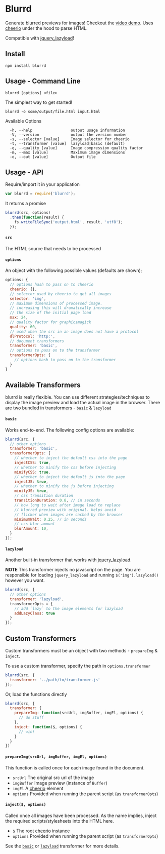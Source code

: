 # Blurrd

Generate blurred previews for images! Checkout the [video demo](https://www.youtube.com/watch?v=4HTpcauWaLs). Uses [cheerio](https://github.com/cheeriojs/cheerio) under the hood to parse HTML.

Compatible with [jquery_lazyload](https://github.com/tuupola/jquery_lazyload)!

## Install

```shell
npm install blurrd
```

## Usage - Command Line

```shell
blurrd [options] <file>
```

The simplest way to get started!

```shell
blurrd -o some/output/file.html input.html
```

Available Options

```shell
  -h, --help                 output usage information
  -V, --version              output the version number
  -s, --selector [value]     Image selector for cheerio
  -t, --transformer [value]  lazyload|basic (default)
  -q, --quality [value]      Image compression quality factor
  -m, --max [value]          Maximum image dimensions
  -o, --out [value]          Output file
```

## Usage - API

Require/import it in your application
```javascript
var blurrd = require('blurrd');
```

It returns a promise

```javascript
blurrd(src, options)
  .then(function(result) {
    fs.writeFileSync('output.html', result, 'utf8');
  });
```

#### `src`

The HTML source that needs to be processed

#### `options`

An object with the following possible values (defaults are shown);

```javascript
options: {
  // options hash to pass on to cheerio
  cheerio: {},
  // selector used by cheerio to get all images
  selector: 'img',
  // maximum dimensions of processed image.
  // increasing this will dramatically increase
  // the size of the initial page load
  max: 24,
  // quality factor for graphicsmagick
  quality: 60,
  // used when the src in an image does not have a protocol
  dlProtocol: 'http:',
  // document transformers
  transformer: 'basic',
  // options to pass on to the transformer
  transformerOpts: {
    // options hash to pass on to the transformer
  }
}
```

## Available Transformers

blurrd is really flexible. You can use different strategies/techniques to display the image preview and load the actual image in the browser. There are two bundled in transformers - `basic` & `lazyload`

#### `basic`

Works end-to-end. The following config options are available:

```javascript
blurrd(src, {
  // other options
  transformer: 'basic',
  transformerOpts: {
    // whether to inject the default css into the page
    injectCSS: true,
    // whether to minify the css before injecting
    minifyCSS: true,
    // whether to inject the default js into the page
    injectJS: true,
    // whether to minify the js before injecting
    minifyJS: true,
    // css transition duration
    transitionDuration: 0.8, // in seconds
    // how long to wait after image load to replace
    // blurred preview with original. helps avoid
    // flicker when images are cached by the browser
    minimumWait: 0.25, // in seconds
    // css blur amount
    blurAmount: 10,
  }
});
```

#### `lazyload`

Another built-in transformer that works with [jquery_lazyload](https://github.com/tuupola/jquery_lazyload).

**NOTE** This transformer injects no javascript on the page. You are responsible for loading `jquery_lazyload` and running `$('img').lazyload()` however you want.

```javascript
blurrd(src, {
  // other options
  transformer: 'lazyload',
  transformerOpts = {
    // add `lazy` to the image elements for lazyload
    addLazyClass: true
  }
});
```

## Custom Transformers

Custom transformers must be an object with two methods - `prepareImg` & `inject`.

To use a custom transformer, specify the path in `options.transformer`

```javascript
blurrd(src, {
  transformer: '../path/to/transformer.js'
});
```

Or, load the functions directly

```javascript
blurrd(src, {
  transformer: {
    prepareImg: function(srcUrl, imgBuffer, imgEl, options) {
      // do stuff
    },
    inject: function($, options) {
      // win!
    }
  }
})
```

#### `prepareImg(srcUrl, imgBuffer, imgEl, options)`

This function is called once for each image found in the document.

  - `srcUrl` The original src url of the image
  - `imgBuffer` Image preview (instance of `Buffer`)
  - `imgEl` A [cheerio](https://github.com/cheeriojs/cheerio) element
  - `options` Provided when running the parent script (as `transformerOpts`)


#### `inject($, options)`

Called once all images have been processed. As the name implies, inject the required scripts/stylesheets into the HTML here.

  - `$` The root [cheerio](https://github.com/cheeriojs/cheerio) instance
  - `options` Provided when running the parent script (as `transformerOpts`)

See the [`basic`](https://github.com/alizain/blurrd/blob/master/transformers/basic.js) or [`lazyload`](https://github.com/alizain/blurrd/blob/master/transformers/lazyload.js) transformer for more details.
